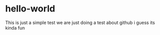 # hello-world
This is just a simple test
we are just doing a test about github i guess
its kinda fun
